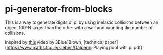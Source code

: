 # pi-generator-from-blocks

This is a way to generate digits of pi by using inelastic collisions
between an object 100^N larger than the other with a wall and counting
the number of collisions. 

Inspired by [this](https://www.youtube.com/watch?v=HEfHFsfGXjs) video
by 3Blue1Brown, [technical paper](https://www.maths.tcd.ie/~lebed/Galperin. Playing pool with pi.pdf)

